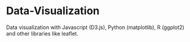 # Data-Visualization
Data visualization with Javascript (D3.js), Python (matplotlib), R (ggplot2) and other libraries like leaflet.
